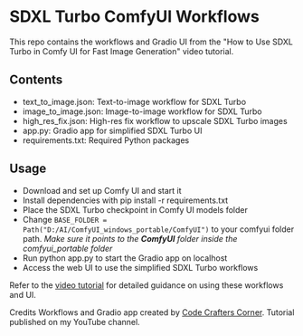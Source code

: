 # SDXL Turbo ComfyUI Workflows

This repo contains the workflows and Gradio UI from the "How to Use SDXL Turbo in Comfy UI for Fast Image Generation" video tutorial.

## Contents
- text_to_image.json: Text-to-image workflow for SDXL Turbo
- image_to_image.json: Image-to-image workflow for SDXL Turbo
- high_res_fix.json: High-res fix workflow to upscale SDXL Turbo images
- app.py: Gradio app for simplified SDXL Turbo UI
- requirements.txt: Required Python packages

## Usage
- Download and set up Comfy UI and start it
- Install dependencies with pip install -r requirements.txt
- Place the SDXL Turbo checkpoint in Comfy UI models folder
- Change `BASE_FOLDER = Path("D:/AI/ComfyUI_windows_portable/ComfyUI")` to your comfyui folder path. *Make sure it points to the **ComfyUI** folder inside the comfyui_portable folder*
- Run python app.py to start the Gradio app on localhost
- Access the web UI to use the simplified SDXL Turbo workflows

Refer to the [video tutorial](https://youtu.be/FUjBB-2qEUM) for detailed guidance on using these workflows and UI.

Credits
Workflows and Gradio app created by [Code Crafters Corner](https://www.youtube.com/@CodeCraftersCorner). Tutorial published on my YouTube channel.
